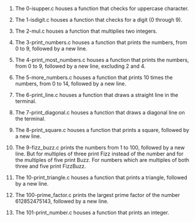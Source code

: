 1. The 0-isupper.c houses a function that checks for uppercase character.

2. The 1-isdigit.c houses a function that checks for a digit (0 through 9).

3. The 2-mul.c houses a function that multiplies two integers.

4. The 3-print_numbers.c houses  a function that prints the numbers, from 0 to 9, followed by a new line.

5. The 4-print_most_numbers.c houses  a function that prints the numbers, from 0 to 9, followed by a new line, excluding 2 and 4.

6. The 5-more_numbers.c houses a function that prints 10 times the numbers, from 0 to 14, followed by a new line.

7. The 6-print_line.c houses  a function that draws a straight line in the terminal.

8. The 7-print_diagonal.c houses a function that draws a diagonal line on the terminal.

9. The 8-print_square.c houses a function that prints a square, followed by a new line.

10. The 9-fizz_buzz.c prints the numbers from 1 to 100, followed by a new line. But for multiples of three print Fizz instead of the number and for the multiples of five print Buzz. For numbers which are multiples of both three and five print FizzBuzz.

11. The 10-print_triangle.c houses a function that prints a triangle, followed by a new line.

12. The 100-prime_factor.c prints the largest prime factor of the number 612852475143, followed by a new line.

13. The 101-print_number.c houses a function that prints an integer.
